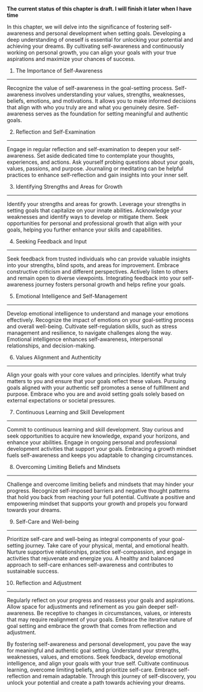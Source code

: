 **The current status of this chapter is draft. I will finish it later when I have time**

In this chapter, we will delve into the significance of fostering self-awareness and personal development when setting goals. Developing a deep understanding of oneself is essential for unlocking your potential and achieving your dreams. By cultivating self-awareness and continuously working on personal growth, you can align your goals with your true aspirations and maximize your chances of success.

1. The Importance of Self-Awareness
-----------------------------------

Recognize the value of self-awareness in the goal-setting process. Self-awareness involves understanding your values, strengths, weaknesses, beliefs, emotions, and motivations. It allows you to make informed decisions that align with who you truly are and what you genuinely desire. Self-awareness serves as the foundation for setting meaningful and authentic goals.

2. Reflection and Self-Examination
----------------------------------

Engage in regular reflection and self-examination to deepen your self-awareness. Set aside dedicated time to contemplate your thoughts, experiences, and actions. Ask yourself probing questions about your goals, values, passions, and purpose. Journaling or meditating can be helpful practices to enhance self-reflection and gain insights into your inner self.

3. Identifying Strengths and Areas for Growth
---------------------------------------------

Identify your strengths and areas for growth. Leverage your strengths in setting goals that capitalize on your innate abilities. Acknowledge your weaknesses and identify ways to develop or mitigate them. Seek opportunities for personal and professional growth that align with your goals, helping you further enhance your skills and capabilities.

4. Seeking Feedback and Input
-----------------------------

Seek feedback from trusted individuals who can provide valuable insights into your strengths, blind spots, and areas for improvement. Embrace constructive criticism and different perspectives. Actively listen to others and remain open to diverse viewpoints. Integrating feedback into your self-awareness journey fosters personal growth and helps refine your goals.

5. Emotional Intelligence and Self-Management
---------------------------------------------

Develop emotional intelligence to understand and manage your emotions effectively. Recognize the impact of emotions on your goal-setting process and overall well-being. Cultivate self-regulation skills, such as stress management and resilience, to navigate challenges along the way. Emotional intelligence enhances self-awareness, interpersonal relationships, and decision-making.

6. Values Alignment and Authenticity
------------------------------------

Align your goals with your core values and principles. Identify what truly matters to you and ensure that your goals reflect these values. Pursuing goals aligned with your authentic self promotes a sense of fulfillment and purpose. Embrace who you are and avoid setting goals solely based on external expectations or societal pressures.

7. Continuous Learning and Skill Development
--------------------------------------------

Commit to continuous learning and skill development. Stay curious and seek opportunities to acquire new knowledge, expand your horizons, and enhance your abilities. Engage in ongoing personal and professional development activities that support your goals. Embracing a growth mindset fuels self-awareness and keeps you adaptable to changing circumstances.

8. Overcoming Limiting Beliefs and Mindsets
-------------------------------------------

Challenge and overcome limiting beliefs and mindsets that may hinder your progress. Recognize self-imposed barriers and negative thought patterns that hold you back from reaching your full potential. Cultivate a positive and empowering mindset that supports your growth and propels you forward towards your dreams.

9. Self-Care and Well-being
---------------------------

Prioritize self-care and well-being as integral components of your goal-setting journey. Take care of your physical, mental, and emotional health. Nurture supportive relationships, practice self-compassion, and engage in activities that rejuvenate and energize you. A healthy and balanced approach to self-care enhances self-awareness and contributes to sustainable success.

10. Reflection and Adjustment
-----------------------------

Regularly reflect on your progress and reassess your goals and aspirations. Allow space for adjustments and refinement as you gain deeper self-awareness. Be receptive to changes in circumstances, values, or interests that may require realignment of your goals. Embrace the iterative nature of goal setting and embrace the growth that comes from reflection and adjustment.

By fostering self-awareness and personal development, you pave the way for meaningful and authentic goal setting. Understand your strengths, weaknesses, values, and emotions. Seek feedback, develop emotional intelligence, and align your goals with your true self. Cultivate continuous learning, overcome limiting beliefs, and prioritize self-care. Embrace self-reflection and remain adaptable. Through this journey of self-discovery, you unlock your potential and create a path towards achieving your dreams.
